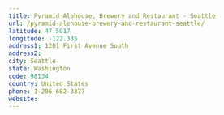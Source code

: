 ```yaml
---
title: Pyramid Alehouse, Brewery and Restaurant - Seattle
url: /pyramid-alehouse-brewery-and-restaurant-seattle/
latitude: 47.5917
longitude: -122.335
address1: 1201 First Avenue South
address2: 
city: Seattle
state: Washington
code: 98134
country: United States
phone: 1-206-682-3377
website: 
---
```


